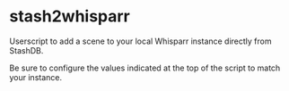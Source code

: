 # stash2whisparr
Userscript to add a scene to your local Whisparr instance directly from StashDB. 


Be sure to configure the values indicated at the top of the script to match your instance. 

